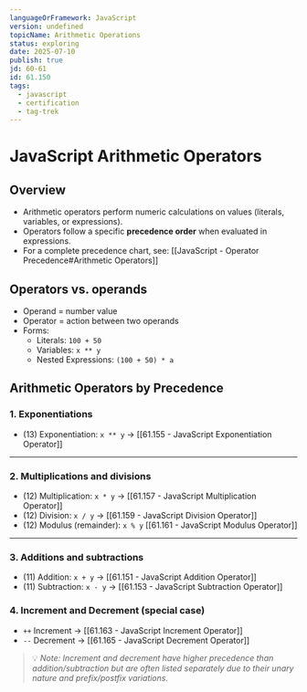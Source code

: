 ```yaml
---
languageOrFramework: JavaScript
version: undefined
topicName: Arithmetic Operations
status: exploring
date: 2025-07-10
publish: true
jd: 60-61
id: 61.150
tags:
  - javascript
  - certification
  - tag-trek
---
```

# JavaScript Arithmetic Operators

## Overview
- Arithmetic operators perform numeric calculations on values (literals, variables, or expressions).
- Operators follow a specific **precedence order** when evaluated in expressions.
- For a complete precedence chart, see: [[JavaScript - Operator Precedence#Arithmetic Operators]]

## Operators vs. operands
- Operand = number value
- Operator = action between two operands
- Forms:
    - Literals: `100 + 50`
    - Variables: `x ** y`
    - Nested Expressions: `(100 + 50) * a`

## Arithmetic Operators by Precedence
### 1. Exponentiations
- (13) Exponentiation: `x ** y` → [[61.155 - JavaScript Exponentiation Operator]]
--- 
### 2. Multiplications and divisions
- (12) Multiplication: `x * y` → [[61.157 - JavaScript Multiplication Operator]]
- (12) Division: `x / y` → [[61.159 - JavaScript Division Operator]]
- (12) Modulus (remainder): `x % y` [[61.161 - JavaScript Modulus Operator]]
--- 
### 3. Additions and subtractions
- (11) Addition: `x + y` → [[61.151 - JavaScript Addition Operator]]
- (11) Subtraction: `x - y` → [[61.153 - JavaScript Subtraction Operator]]

### 4. Increment and Decrement (special case)
- `++` Increment → [[61.163 - JavaScript Increment Operator]]
- `--` Decrement → [[61.165 - JavaScript Decrement Operator]]

> 💡 *Note: Increment and decrement have higher precedence than addition/subtraction but are often listed separately due to their unary nature and prefix/postfix variations.*





